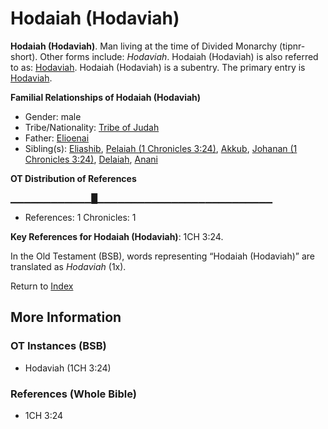# Hodaiah (Hodaviah)
**Hodaiah (Hodaviah)**. 
Man living at the time of Divided Monarchy (tipnr-short). 
Other forms include: 
*Hodaviah*. 
Hodaiah (Hodaviah) is also referred to as: 
[Hodaviah](Hodaviah.md). 
Hodaiah (Hodaviah) is a subentry. The primary entry is 
[Hodaviah](Hodaviah.md). 




**Familial Relationships of Hodaiah (Hodaviah)**


* Gender: male
* Tribe/Nationality: [Tribe of Judah](../../../groups/md/acai/Judah.md)
* Father: [Elioenai](Elioenai.md)
* Sibling(s): [Eliashib](Eliashib.md), [Pelaiah (1 Chronicles 3:24)](Pelaiah.2.md), [Akkub](Akkub.md), [Johanan (1 Chronicles 3:24)](Johanan.6.md), [Delaiah](Delaiah.md), [Anani](Anani.md)


**OT Distribution of References**

▁▁▁▁▁▁▁▁▁▁▁▁█▁▁▁▁▁▁▁▁▁▁▁▁▁▁▁▁▁▁▁▁▁▁▁▁▁▁
* References: 1 Chronicles: 1



**Key References for Hodaiah (Hodaviah)**: 
1CH 3:24. 


In the Old Testament (BSB), words representing “Hodaiah (Hodaviah)” are translated as 
*Hodaviah* (1x). 




Return to [Index](00-Index.md)

## More Information

### OT Instances (BSB)

* Hodaviah (1CH 3:24)



### References (Whole Bible)

* 1CH 3:24



